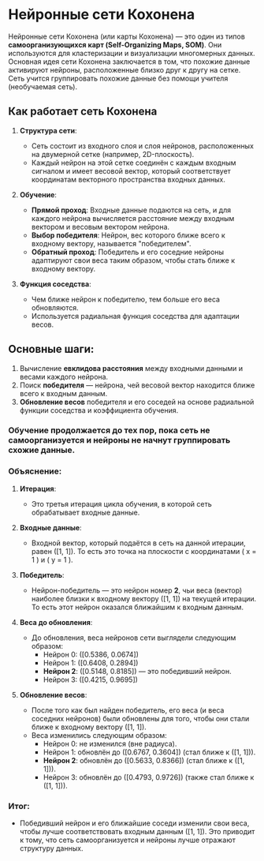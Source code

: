 # Нейронные сети Кохонена

Нейронные сети Кохонена (или карты Кохонена) — это один из типов **самоорганизующихся карт (Self-Organizing Maps, SOM)**. Они используются для кластеризации и визуализации многомерных данных. Основная идея сети Кохонена заключается в том, что похожие данные активируют нейроны, расположенные близко друг к другу на сетке. Сеть учится группировать похожие данные без помощи учителя (необучаемая сеть).

## Как работает сеть Кохонена

1. **Структура сети**: 
   - Сеть состоит из входного слоя и слоя нейронов, расположенных на двумерной сетке (например, 2D-плоскость).
   - Каждый нейрон на этой сетке соединён с каждым входным сигналом и имеет весовой вектор, который соответствует координатам векторного пространства входных данных.

2. **Обучение**:
   - **Прямой проход**: Входные данные подаются на сеть, и для каждого нейрона вычисляется расстояние между входным вектором и весовым вектором нейрона.
   - **Выбор победителя**: Нейрон, вес которого ближе всего к входному вектору, называется "победителем".
   - **Обратный проход**: Победитель и его соседние нейроны адаптируют свои веса таким образом, чтобы стать ближе к входному вектору.

3. **Функция соседства**:
   - Чем ближе нейрон к победителю, тем больше его веса обновляются.
   - Используется радиальная функция соседства для адаптации весов.

## Основные шаги:

1. Вычисление **евклидова расстояния** между входными данными и весами каждого нейрона.
2. Поиск **победителя** — нейрона, чей весовой вектор находится ближе всего к входным данным.
3. **Обновление весов** победителя и его соседей на основе радиальной функции соседства и коэффициента обучения.

### Обучение продолжается до тех пор, пока сеть не самоорганизуется и нейроны не начнут группировать схожие данные.


### Объяснение:

1. **Итерация**: 
   - Это третья итерация цикла обучения, в которой сеть обрабатывает входные данные.

2. **Входные данные**:
   - Входной вектор, который подаётся в сеть на данной итерации, равен \([1, 1]\). То есть это точка на плоскости с координатами \( x = 1 \) и \( y = 1 \).

3. **Победитель**:
   - Нейрон-победитель — это нейрон номер **2**, чьи веса (вектор) наиболее близки к входному вектору \([1, 1]\) на текущей итерации. То есть этот нейрон оказался ближайшим к входным данным.

4. **Веса до обновления**:
   - До обновления, веса нейронов сети выглядели следующим образом:
     - Нейрон 0: \([0.5386, 0.0674]\)
     - Нейрон 1: \([0.6408, 0.2894]\)
     - **Нейрон 2**: \([0.5148, 0.8185]\) — это победивший нейрон.
     - Нейрон 3: \([0.4215, 0.9695]\)

5. **Обновление весов**:
   - После того как был найден победитель, его веса (и веса соседних нейронов) были обновлены для того, чтобы они стали ближе к входному вектору \([1, 1]\).
   - Веса изменились следующим образом:
     - Нейрон 0: не изменился (вне радиуса).
     - Нейрон 1: обновлён до \([0.6767, 0.3604]\) (стал ближе к \([1, 1]\)).
     - **Нейрон 2**: обновлён до \([0.5633, 0.8366]\) (стал ближе к \([1, 1]\)).
     - Нейрон 3: обновлён до \([0.4793, 0.9726]\) (также стал ближе к \([1, 1]\)).

### Итог:
- Победивший нейрон и его ближайшие соседи изменили свои веса, чтобы лучше соответствовать входным данным \([1, 1]\). Это приводит к тому, что сеть самоорганизуется и нейроны лучше отражают структуру данных.
